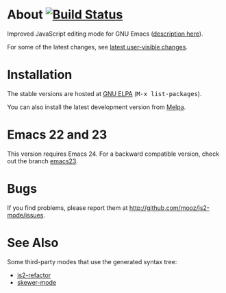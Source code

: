 About [![Build Status](https://travis-ci.org/mooz/js2-mode.png?branch=master)](https://travis-ci.org/mooz/js2-mode)
======

Improved JavaScript editing mode for GNU Emacs ([description here](http://elpa.gnu.org/packages/js2-mode.html)).

For some of the latest changes, see [latest user-visible changes](https://github.com/mooz/js2-mode/wiki/Latest-user-visible-changes).

Installation
======

The stable versions are hosted at [GNU ELPA](http://elpa.gnu.org/)
(<kbd>M-x list-packages</kbd>).

You can also install the latest development version from
[Melpa](http://melpa.milkbox.net/#installing).

Emacs 22 and 23
===============

This version requires Emacs 24. For a backward compatible version,
check out the branch
[emacs23](https://github.com/mooz/js2-mode/tree/emacs23).

Bugs
====

If you find problems, please report them at <http://github.com/mooz/js2-mode/issues>.

See Also
======

Some third-party modes that use the generated syntax tree:

* [js2-refactor](https://github.com/magnars/js2-refactor.el)
* [skewer-mode](https://github.com/skeeto/skewer-mode)
